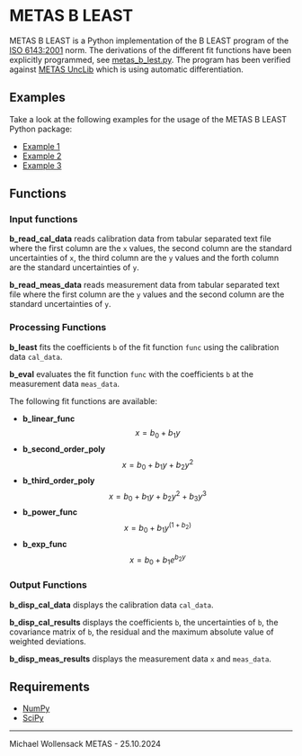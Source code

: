 # METAS B LEAST

METAS B LEAST is a Python implementation of the B LEAST program of the [ISO 6143:2001](https://www.iso.org/standard/24665.html) norm. 
The derivations of the different fit functions have been explicitly programmed, see [metas_b_lest.py](/metas_b_least.py).
The program has been verified against [METAS UncLib](https://www.metas.ch/unclib) which is using automatic differentiation.

## Examples

Take a look at the following examples for the usage of the METAS B LEAST Python package:

- [Example 1](/Example_B_LEAST_1.ipynb)
- [Example 2](/Example_B_LEAST_2.ipynb)
- [Example 3](/Example_B_LEAST_3.ipynb)

## Functions

### Input functions

**b_read_cal_data** reads calibration data from tabular separated text file where the first column are the `x` values, the second column are the standard uncertainties of `x`, the third column are the `y` values and the forth column are the standard uncertainties of `y`.

**b_read_meas_data** reads measurement data from tabular separated text file where the first column are the `y` values and the second column are the standard uncertainties of `y`.

### Processing Functions

**b_least** fits the coefficients `b` of the fit function `func` using the calibration data `cal_data`.

**b_eval** evaluates the fit function `func` with the coefficients `b` at the measurement data `meas_data`.

The following fit functions are available:

- **b_linear_func** $$x = b_0 + b_1y$$
- **b_second_order_poly** $$x = b_0 + b_1y + b_2y^2$$
- **b_third_order_poly** $$x = b_0 + b_1y + b_2y^2 + b_3y^3$$
- **b_power_func** $$x = b_0 + b_1y^{(1 + b_2)}$$
- **b_exp_func** $$x = b_0 + b_1e^{b_2y}$$

### Output Functions

**b_disp_cal_data** displays the calibration data `cal_data`.

**b_disp_cal_results** displays the coefficients `b`, the uncertainties of `b`, the covariance matrix of `b`, the residual and the maximum absolute value of weighted deviations.

**b_disp_meas_results** displays the measurement data `x` and `meas_data`.

## Requirements

- [NumPy](https://pypi.org/project/numpy/)
- [SciPy](https://pypi.org/project/scipy/)

---

Michael Wollensack METAS - 25.10.2024

